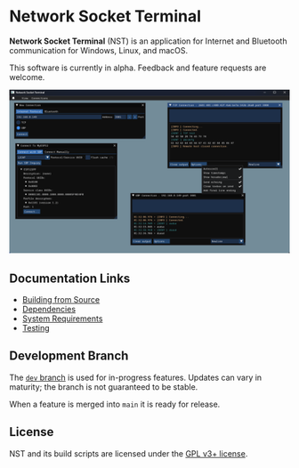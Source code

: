 # Network Socket Terminal

**Network Socket Terminal** (NST) is an application for Internet and Bluetooth communication for Windows, Linux, and macOS.

This software is currently in alpha. Feedback and feature requests are welcome.

![Screenshot](img/screenshot.png)

## Documentation Links

- [Building from Source](building.md)
- [Dependencies](dependencies.md)
- [System Requirements](requirements.md)
- [Testing](testing.md)

## Development Branch

The [`dev` branch](https://github.com/NSTerminal/terminal/tree/dev) is used for in-progress features. Updates can vary in maturity; the branch is not guaranteed to be stable.

When a feature is merged into `main` it is ready for release.

## License

NST and its build scripts are licensed under the [GPL v3+ license](../COPYING).
